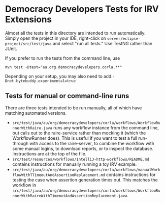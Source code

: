 # Democracy Developers Tests for IRV Extensions

Almost all the tests in this directory are intended to run automatically. Simply 
open the project in your IDE, right-click on 
`server/eclipse-project/src/test/java` and select "run all tests." Use TestNG rather than JUnit.

If you prefer to run the tests from the command line, use
```
mvn test -Dtest="au.org.democracydevelopers.corla.**"
```
Depending on your setup, you may also need to add `-Dnet.bytebuddy.experimental=true`

## Tests for manual or command-line runs
There are three tests intended to be run manually, all of which have matching automated versions.
- `src/test/java/au/org/democracydevelopers/corla/workflows/WorkflowRunnerWithRaire.java` runs any 
workflow instance from the command line, but calls out to the 
raire-service rather than mocking it (which the WorkflowRunner does). This is useful if you
want to test a full run-through with access to the raire-server, to combine the workflow with some 
manual logins, to download reports, or to inspect the database. Instructions are at the top of the file.
- `src/test/resources/workflows/IntelliJ-http-workflows/README.md`
contains instructions for manually running a toy IRV example.
- `src/test/java/au/org/democracydevelopers/corla/workflows/manualWorkflowWithTTimeoutAndAssertionReplacement.md` 
contains instructions for testing the case when assertion generation times out. This matches the 
workflow in `src/test/java/au/org/democracydevelopers/corla/workflows/WorkflowRunnerWithRaireWithTimeoutAndAssertionReplacement.java`.

